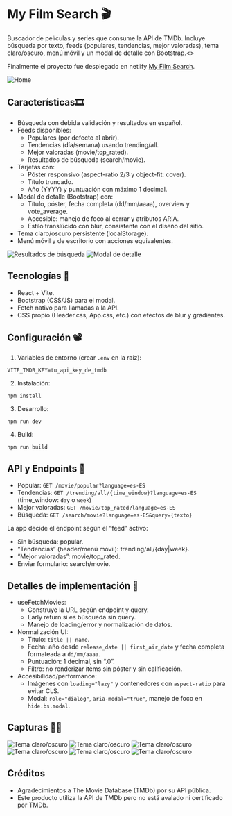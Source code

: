# My Film Search ​​🎬​

Buscador de películas y series que consume la API de TMDb. Incluye búsqueda por texto, feeds (populares, tendencias, mejor valoradas), tema claro/oscuro, menú móvil y un modal de detalle con Bootstrap.<>

Finalmente el proyecto fue desplegado en netlify [My Film Search](https://myfilmsearchfgsm.netlify.app/).
<!-- captura: portada de la app -->
<img src="/public/img/ss-1-d.png" alt="Home" />

## Características​🎞️

- Búsqueda con debida validación y resultados en español.
- Feeds disponibles:
  - Populares (por defecto al abrir).
  - Tendencias (día/semana) usando trending/all.
  - Mejor valoradas (movie/top_rated).
  - Resultados de búsqueda (search/movie).
- Tarjetas con:
  - Póster responsivo (aspect-ratio 2/3 y object-fit: cover).
  - Título truncado.
  - Año (YYYY) y puntuación con máximo 1 decimal.
- Modal de detalle (Bootstrap) con:
  - Título, póster, fecha completa (dd/mm/aaaa), overview y vote_average.
  - Accesible: manejo de foco al cerrar y atributos ARIA.
  - Estilo translúcido con blur, consistente con el diseño del sitio.
- Tema claro/oscuro persistente (localStorage).
- Menú móvil y de escritorio con acciones equivalentes.

<!-- captura: resultados de búsqueda -->
<img src="/public/img/screenshot-search.png" alt="Resultados de búsqueda" />

<!-- captura: modal abierto -->
<img src="/public/img/ss-4-l.png" alt="Modal de detalle" />

## Tecnologías 🎥

- React + Vite.
- Bootstrap (CSS/JS) para el modal.
- Fetch nativo para llamadas a la API.
- CSS propio (Header.css, App.css, etc.) con efectos de blur y gradientes.

## Configuración ​📽️​

1) Variables de entorno (crear `.env` en la raíz):
```
VITE_TMDB_KEY=tu_api_key_de_tmdb
```

2) Instalación:
```
npm install
```

3) Desarrollo:
```
npm run dev
```

4) Build:
```
npm run build
```

## API y Endpoints 📼​

- Popular: `GET /movie/popular?language=es-ES`
- Tendencias: `GET /trending/all/{time_window}?language=es-ES` (time_window: `day` o `week`)
- Mejor valoradas: `GET /movie/top_rated?language=es-ES`
- Búsqueda: `GET /search/movie?language=es-ES&query={texto}`

La app decide el endpoint según el “feed” activo:
- Sin búsqueda: popular.
- “Tendencias” (header/menú móvil): trending/all/{day|week}.
- “Mejor valoradas”: movie/top_rated.
- Enviar formulario: search/movie.

## Detalles de implementación 🍿

- useFetchMovies:
  - Construye la URL según endpoint y query.
  - Early return si es búsqueda sin query.
  - Manejo de loading/error y normalización de datos.
- Normalización UI:
  - Título: `title || name`.
  - Fecha: año desde `release_date || first_air_date` y fecha completa formateada a `dd/mm/aaaa`.
  - Puntuación: 1 decimal, sin “.0”.
  - Filtro: no renderizar ítems sin póster y sin calificación.
- Accesibilidad/performance:
  - Imágenes con `loading="lazy"` y contenedores con `aspect-ratio` para evitar CLS.
  - Modal: `role="dialog"`, `aria-modal="true"`, manejo de foco en `hide.bs.modal`.

## Capturas 🧑‍💻

<!-- captura: tema claro/oscuro -->
<img src="/public/img/ss-1-d.png" alt="Tema claro/oscuro" />
<img src="/public/img/ss-2-l.png" alt="Tema claro/oscuro" />
<img src="/public/img/ss-3-d.png" alt="Tema claro/oscuro" />
<img src="/public/img/ss-4-l.png" alt="Tema claro/oscuro" />
<img src="/public/img/ss-5-d.png" alt="Tema claro/oscuro" />
<img src="/public/img/ss-6-l.png" alt="Tema claro/oscuro" />

## Créditos

- Agradecimientos a The Movie Database (TMDb) por su API pública.
- Este producto utiliza la API de TMDb pero no está avalado ni certificado por TMDb.

